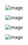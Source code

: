 ![image](https://github.com/user-attachments/assets/0520716f-d415-41dd-a222-bea01f4c3a39)

![image](https://github.com/user-attachments/assets/6fc634bd-6ed4-4031-af27-08537dc162c5)

![image](https://github.com/user-attachments/assets/509155c4-0afa-44e4-8543-12a17cd092ea)


![image](https://github.com/user-attachments/assets/c5324ea1-17c5-44ab-8da8-22247d6ea748)



